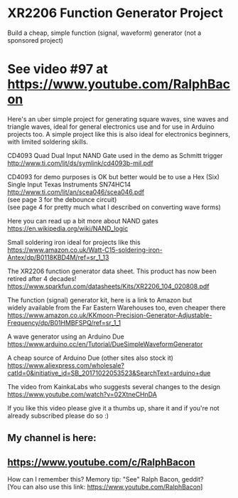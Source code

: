 # XR2206 Function Generator Project
Build a cheap, simple function (signal, waveform) generator (not a sponsored project)
# See video #97  at https://www.youtube.com/RalphBacon

Here's an uber simple project for generating square waves, sine waves and triangle waves, ideal for general electronics use and for use in Arduino projects too. A simple project like this is also ideal for electronics beginners, with limited soldering skills.

CD4093 Quad Dual Input NAND Gate used in the demo as Schmitt trigger  
http://www.ti.com/lit/ds/symlink/cd4093b-mil.pdf

CD4093 for demo purposes is OK but better would be to use a Hex (Six) Single Input Texas Instruments SN74HC14  
http://www.ti.com/lit/an/scea046/scea046.pdf  
(see page 3 for the debounce circuit)  
(see page 4 for pretty much what I described on converting wave forms)  

Here you can read up a bit more about NAND gates  
https://en.wikipedia.org/wiki/NAND_logic  

Small soldering iron ideal for projects like this  
https://www.amazon.co.uk/Watt-C15-soldering-iron-Antex/dp/B0118KBD4M/ref=sr_1_13  

The XR2206 function generator data sheet. This product has now been retired after 4 decades!  
https://www.sparkfun.com/datasheets/Kits/XR2206_104_020808.pdf

The function (signal) generator kit, here is a link to Amazon but  
widely available from the Far Eastern Warehouses too, even cheaper there  
https://www.amazon.co.uk/KKmoon-Precision-Generator-Adjustable-Frequency/dp/B01HMBFSPQ/ref=sr_1_1

A wave generator using an Arduino Due  
https://www.arduino.cc/en/Tutorial/DueSimpleWaveformGenerator  

A cheap source of Arduino Due (other sites also stock it)  
https://www.aliexpress.com/wholesale?catId=0&initiative_id=SB_20171022053523&SearchText=arduino+due  

The video from KainkaLabs who suggests several changes to the design  
https://www.youtube.com/watch?v=02XtneCHnDA  

If you like this video please give it a thumbs up, share it and if you're not already subscribed please do so :)

My channel is here:
------------------------------------------------------------------
https://www.youtube.com/c/RalphBacon
------------------------------------------------------------------ 
How can I remember this? Memory tip: "See" Ralph Bacon, geddit?  
[You can also use this link: https://www.youtube.com/RalphBacon]
